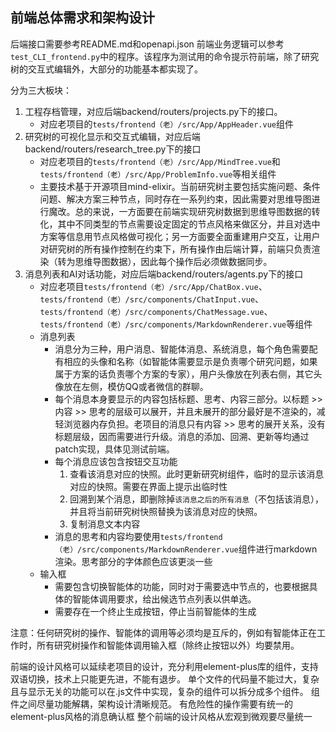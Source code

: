 
## 前端总体需求和架构设计

后端接口需要参考README.md和openapi.json
前端业务逻辑可以参考`test_CLI_frontend.py`中的程序。该程序为测试用的命令提示符前端，除了研究树的交互式编辑外，大部分的功能基本都实现了。

分为三大板块：
1. 工程存档管理，对应后端backend/routers/projects.py下的接口。
    - 对应老项目的`tests/frontend（老）/src/App/AppHeader.vue`组件
2. 研究树的可视化显示和交互式编辑，对应后端backend/routers/research_tree.py下的接口
    - 对应老项目的`tests/frontend（老）/src/App/MindTree.vue`和`tests/frontend（老）/src/App/ProblemInfo.vue`等相关组件
    - 主要技术基于开源项目mind-elixir。当前研究树主要包括实施问题、条件问题、解决方案三种节点，同时存在一系列约束，因此需要对思维导图进行魔改。总的来说，一方面要在前端实现研究树数据到思维导图数据的转化，其中不同类型的节点需要设定固定的节点风格来做区分，并且对选中方案等信息用节点风格做可视化；另一方面要全面重建用户交互，让用户对研究树的所有操作控制在约束下，所有操作由后端计算，前端只负责渲染（转为思维导图数据），因此每个操作后必须做数据同步。
3. 消息列表和AI对话功能，对应后端backend/routers/agents.py下的接口
    - 对应老项目`tests/frontend（老）/src/App/ChatBox.vue`、`tests/frontend（老）/src/components/ChatInput.vue`、`tests/frontend（老）/src/components/ChatMessage.vue`、`tests/frontend（老）/src/components/MarkdownRenderer.vue`等组件
    - 消息列表
        - 消息分为三种，用户消息、智能体消息、系统消息，每个角色需要配有相应的头像和名称（如智能体需要显示是负责哪个研究问题，如果属于方案的话负责哪个方案的专家），用户头像放在列表右侧，其它头像放在左侧，模仿QQ或者微信的群聊。
        - 每个消息本身要显示的内容包括标题、思考、内容三部分。以标题 >> 内容 >> 思考的层级可以展开，并且未展开的部分最好是不渲染的，减轻浏览器内存负担。老项目的消息只有内容 >> 思考的展开关系，没有标题层级，因而需要进行升级。消息的添加、回溯、更新等均通过patch实现，具体见测试前端。
        - 每个消息应该包含按钮交互功能
            1. 查看该消息对应的快照。此时更新研究树组件，临时的显示该消息对应的快照。需要在界面上提示出临时性
            2. 回溯到某个消息，即删除掉`该消息之后的所有消息`（不包括该消息），并且将当前研究树快照替换为该消息对应的快照。
            3. 复制消息文本内容
        - 消息的思考和内容均要使用`tests/frontend（老）/src/components/MarkdownRenderer.vue`组件进行markdown渲染。思考部分的字体颜色应该更淡一些
    - 输入框
        - 需要包含切换智能体的功能，同时对于需要选中节点的，也要根据具体的智能体调用要求，给出候选节点列表以供单选。
        - 需要存在一个终止生成按钮，停止当前智能体的生成

注意：任何研究树的操作、智能体的调用等必须均是互斥的，例如有智能体正在工作时，所有研究树操作和智能体调用输入框（除终止按钮以外）均要禁用。

前端的设计风格可以延续老项目的设计，充分利用element-plus库的组件，支持双语切换，技术上只能更先进，不能有退步。
单个文件的代码量不能过大，复杂且与显示无关的功能可以在.js文件中实现，复杂的组件可以拆分成多个组件。
组件之间尽量功能解耦，架构设计清晰规范。
有危险性的操作需要有统一的element-plus风格的消息确认框
整个前端的设计风格从宏观到微观要尽量统一